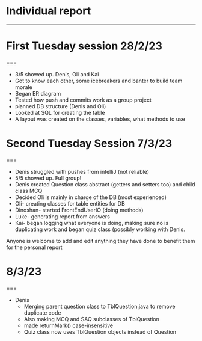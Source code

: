 Individual report
===
-------------------------
# First Tuesday session 28/2/23
===
- 3/5 showed up. Denis, Oli and Kai
- Got to know each other, some icebreakers and banter to build team morale 
- Began ER diagram
- Tested how push and commits work as a group project
- planned DB structure (Denis and Oli)
- Looked at SQL for creating the table 
- A layout was created on the classes, variables, what methods to use

# Second Tuesday Session 7/3/23
===
- Denis struggled with pushes from intelliJ (not reliable)
- 5/5 showed up. Full group!
- Denis created Question class abstract (getters and setters too) and child class MCQ
- Decided Oli is mainly in charge of the DB (most experienced)
- Oli- creating classes for table entities for DB
- Dinoshan- started FrontEndUserIO (doing methods)
- Luke- generating report from answers
- Kai- began logging what everyone is doing, making sure no is duplicating work and began quiz class (possibly working with Denis.

Anyone is welcome to add and edit anything they have done to benefit them for the personal report 

# 8/3/23
===
- Denis
    - Merging parent question class to TblQuestion.java to remove duplicate code
    - Also making MCQ and SAQ subclasses of TblQuestion
    - made returnMark() case-insensitive
    - Quiz class now uses TblQuestion objects instead of Question